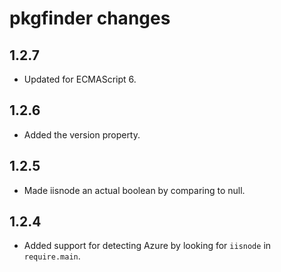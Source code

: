 pkgfinder changes
=================

1.2.7
-----

- Updated for ECMAScript 6.

1.2.6
-----

- Added the version property.

1.2.5
-----

- Made iisnode an actual boolean by comparing to null.

1.2.4
-----

- Added support for detecting Azure by looking for `iisnode` in `require.main`.
